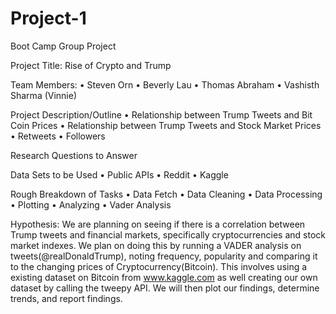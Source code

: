 # Project-1
Boot Camp Group Project




Project Title:
	Rise of Crypto and Trump

Team Members: 
•	Steven Orn
•	Beverly Lau
•	Thomas Abraham
•	Vashisth Sharma (Vinnie)

Project Description/Outline
•	Relationship between Trump Tweets and Bit Coin Prices
•	Relationship between Trump Tweets and Stock Market Prices
•	Retweets
•	Followers

Research Questions to Answer

Data Sets to be Used
•	Public APIs
•	Reddit
•	Kaggle

Rough Breakdown of Tasks
•	Data Fetch
•	Data Cleaning
•	Data Processing
•	Plotting
•	Analyzing
•	Vader Analysis


Hypothesis:
We are planning on seeing if there is a correlation between Trump tweets and financial markets, specifically cryptocurrencies and stock market indexes. We plan on doing this by running a VADER analysis on tweets(@realDonaldTrump), noting frequency, popularity and comparing it to the changing prices of Cryptocurrency(Bitcoin). This involves using a existing dataset on Bitcoin from www.kaggle.com as well creating our own dataset by calling the tweepy API. We will then plot our findings, determine trends, and report findings. 

